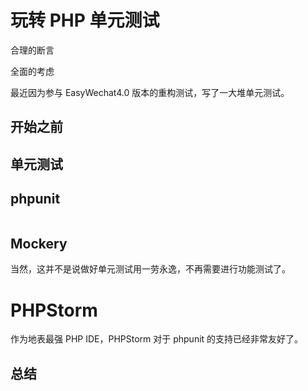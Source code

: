 # 玩转 PHP 单元测试

合理的断言

全面的考虑

最近因为参与 EasyWechat4.0 版本的重构测试，写了一大堆单元测试。

## 开始之前

## 单元测试

## phpunit

```php
```

## Mockery

当然，这并不是说做好单元测试用一劳永逸，不再需要进行功能测试了。

# PHPStorm

作为地表最强 PHP IDE，PHPStorm 对于 phpunit 的支持已经非常友好了。

## 总结

